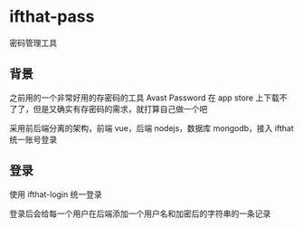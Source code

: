 # ifthat-pass
密码管理工具

## 背景
之前用的一个非常好用的存密码的工具 Avast Password 在 app store 上下载不了了，但是又确实有存密码的需求，就打算自己做一个吧

采用前后端分离的架构，前端 vue，后端 nodejs，数据库 mongodb，接入 ifthat 统一账号登录

## 登录

使用 ifthat-login 统一登录

登录后会给每一个用户在后端添加一个用户名和加密后的字符串的一条记录